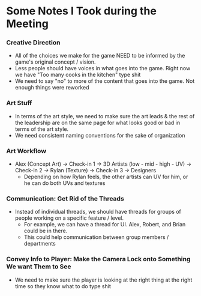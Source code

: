 # Some Notes I Took during the Meeting

### Creative Direction
- All of the choices we make for the game NEED to be informed by the game's original concept / vision.
- Less people should have voices in what goes into the game. Right now we have "Too many cooks in the kitchen" type shit
- We need to say "no" to more of the content that goes into the game. Not enough things were reworked
### Art Stuff
- In terms of the art style, we need to make sure the art leads & the rest of the leadership are on the same page for what looks good or bad in terms of the art style.
- We need consistent naming conventions for the sake of organization

### Art Workflow
- Alex (Concept Art) -> Check-in 1 -> 3D Artists (low - mid - high - UV) -> Check-in 2 -> Rylan (Texture) -> Check-in 3 -> Designers
	- Depending on how Rylan feels, the other artists can UV for him, or he can do both UVs and textures

### Communication: Get Rid of the Threads
- Instead of individual threads, we should have threads for groups of people working on a specific feature / level.
	- For example, we can have a thread for UI. Alex, Robert, and Brian could be in there.
	- This could help communication between group members / departments

### Convey Info to Player: Make the Camera Lock onto Something We want Them to See
- We need to make sure the player is looking at the right thing at the right time so they know what to do type shit
